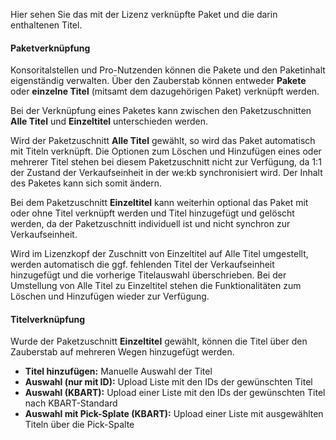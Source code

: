 Hier sehen Sie das mit der Lizenz verknüpfte Paket und die darin enthaltenen Titel.

#### Paketverknüpfung

Konsoritalstellen und Pro-Nutzenden können die Pakete und den Paketinhalt eigenständig verwalten. Über den Zauberstab können entweder **Pakete** oder **einzelne Titel** (mitsamt dem dazugehörigen Paket) verknüpft werden.

Bei der Verknüpfung eines Paketes kann zwischen den Paketzuschnitten **Alle Titel** und **Einzeltitel**  unterschieden werden. 

Wird der Paketzuschnitt **Alle Titel** gewählt, so wird das Paket automatisch mit Titeln verknüpft. Die Optionen zum Löschen und Hinzufügen eines oder mehrerer Titel stehen bei diesem Paketzuschnitt nicht zur Verfügung, da 1:1 der Zustand der Verkaufseinheit in der we:kb synchronisiert wird.
Der Inhalt des Paketes kann sich somit ändern.

Bei dem Paketzuschnitt **Einzeltitel** kann weiterhin optional das Paket mit oder ohne Titel verknüpft werden und Titel hinzugefügt und gelöscht werden, da der Paketzuschnitt individuell ist und nicht synchron zur Verkaufseinheit.

Wird im Lizenzkopf der Zuschnitt von Einzeltitel auf Alle Titel umgestellt, werden automatisch die ggf. fehlenden Titel der Verkaufseinheit hinzugefügt und die vorherige Titelauswahl überschrieben. Bei der Umstellung von Alle Titel zu Einzeltitel stehen die Funktionalitäten zum Löschen und Hinzufügen wieder zur Verfügung. 

#### Titelverknüpfung
Wurde der Paketzuschnitt **Einzeltitel** gewählt, können die Titel über den Zauberstab auf mehreren Wegen hinzugefügt werden.
+ **Titel hinzufügen:** Manuelle Auswahl der Titel
+ **Auswahl (nur mit ID):** Upload Liste mit den IDs der gewünschten Titel
+ **Auswahl (KBART):** Upload einer Liste mit den IDs der gewünschten Titel nach KBART-Standard
+ **Auswahl mit Pick-Splate (KBART):** Upload einer Liste mit ausgewählten Titeln über die Pick-Spalte
